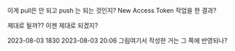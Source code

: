 이게 pull은 안 되고 push 는 되는 것인지?
New Access Token 작업을 한 결과?

제대로 될까??
이젠 제대로 되겠지?

2023-08-03 1830
2023-08-03 20:06
그림여기서 작성한 거는 그 쪽에 반영되나?


